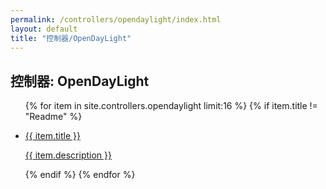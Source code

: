 ```yaml
---
permalink: /controllers/opendaylight/index.html
layout: default
title: "控制器/OpenDayLight"
---
```

<h2>控制器: OpenDayLight</h2>
<ul>
{% for item in site.controllers.opendaylight limit:16 %}
 {% if item.title != "Readme" %}
 <li><a href="{{ item.url | downcase}}">
 <p>{{ item.title }}</p>
 <p>{{ item.description }}</p>
 </a></li>
 {% endif %}
{% endfor %}
</ul>
